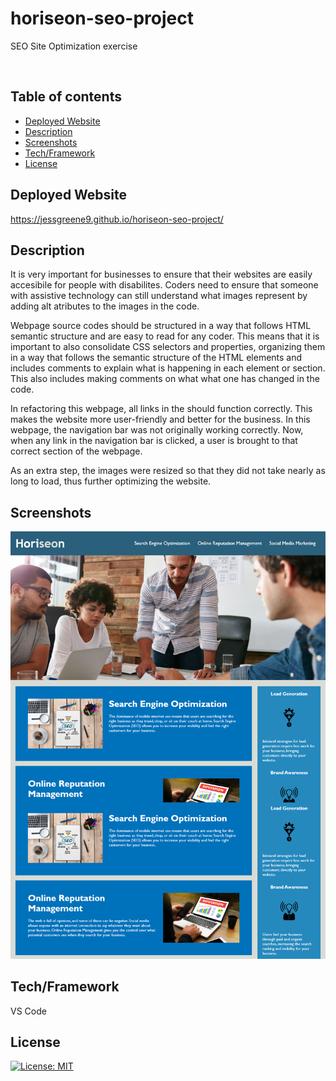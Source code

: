 # horiseon-seo-project
SEO Site Optimization exercise

<img src="">


## Table of contents
- [Deployed Website](#deployedwebsite)
- [Description](#description)
- [Screenshots](#screenshots)
- [Tech/Framework](#tech/framework)
- [License](#license)

## Deployed Website

https://jessgreene9.github.io/horiseon-seo-project/

## Description
It is very important for businesses to ensure that their websites are easily accesibile for people with disabilites. Coders need to ensure that someone with assistive technology can still understand what images represent by adding alt atributes to the images in the code. 

Webpage source codes should be structured in a way that follows HTML semantic structure and are easy to read for any coder. This means that it is important to also consolidate CSS selectors and properties, organizing them in a way that follows the semantic structure of the HTML elements and includes comments to explain what is happening in each element or section. This also includes making comments on what what one has changed in the code. 

In refactoring this webpage, all links in the should function correctly. This makes the website more user-friendly and better for the business. In this webpage, the navigation bar was not originally working correctly. Now, when any link in the navigation bar is clicked, a user is brought to that correct section of the webpage.

As an extra step, the images were resized so that they did not take nearly as long to load, thus further optimizing the website. 




## Screenshots


<img src="./fullpage.png">



## Tech/Framework

VS Code



## License

[![License: MIT](https://img.shields.io/badge/License-MIT-yellow.svg)](https://opensource.org/licenses/MIT)